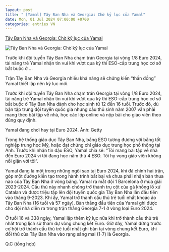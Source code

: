 ```yaml
---
layout: post
title: " [Yamal] Tây Ban Nha và Georgia: Chờ kỷ lục của Yamal"
date: Mon, 01 Jul 2024 07:00:00 +0700
categories: entries VN
---
```

[Tây Ban Nha và Georgia: Chờ kỷ lục của Yamal](https://www.baobaclieu.vn/the-thao/tay-ban-nha-va-georgia-cho-ky-luc-cua-yamal-95511.html)

![Tây Ban Nha và Georgia: Chờ kỷ lục của Yamal](https://www.baobaclieu.vn/uploads/temp/2024/06/30/152424image008.jpg)

Trước khi đội tuyển Tây Ban Nha chạm trán Georgia tại vòng 1/8 Euro 2024, tài năng trẻ Yamal nhận tin vui khi vượt qua kỳ thi ESO-cấp trung học cơ sở bắt buộc ở ...

Trận Tây Ban Nha và Georgia nhiều khả năng sẽ chứng kiến “thần đồng” Yamal thiết lập nên kỷ lục mới.

Trước khi đội tuyển Tây Ban Nha chạm trán Georgia tại vòng 1/8 Euro 2024, tài năng trẻ Yamal nhận tin vui khi vượt qua kỳ thi ESO-cấp trung học cơ sở bắt buộc ở Tây Ban Nha dành cho học sinh từ 12 đến 16 tuổi. Trước đó, dù bận tập trung đội tuyển quốc gia nhưng cầu thủ sinh năm 2007 vẫn phải mang theo bài tập về nhà, học các lớp online và nộp bài cho giáo viên theo đúng quy định.

Yamal đang chơi hay tại Euro 2024. Ảnh: Getty

Trong hệ thống giáo dục Tây Ban Nha, bằng ESO tương đương với bằng tốt nghiệp trung học Mỹ, hoặc đạt chứng chỉ giáo dục trung học phổ thông tại Anh. Trước khi nhận tin đậu ESO, Yamal chia sẻ: “Tôi mang bài tập về nhà đến Euro 2024 vì tôi đang học năm thứ 4 ESO. Tôi hy vọng giáo viên không nổi giận với tôi”.

Yamal đang là một trong những ngôi sao tại Euro 2024, khi đá chính hai trận, góp một đường kiến tạo trong hành trình bất bại và chưa phải nhận bàn thua nào của Tây Ban Nha ở vòng bảng. Yamal ra mắt đội 1 Barcelona ở mùa giải 2023-2024. Cầu thủ này nhanh chóng trở thành trụ cột của gã khổng lồ xứ Catalan và được triệu tập lên đội tuyển quốc gia Tây Ban Nha lần đầu tiên vào tháng 9-2023. Khi ấy, Yamal trở thành cầu thủ trẻ tuổi nhất khoác áo Tây Ban Nha (16 tuổi và 57 ngày). Bàn thắng đầu tiên của Yamal ghi được cho đội nhà diễn ra trong trận thắng Georgia 7-1 ở vòng loại Euro 2024.

Ở tuổi 16 và 338 ngày, Yamal lập thêm kỷ lục nữa khi trở thành cầu thủ trẻ nhất trong lịch sử tham dự vòng chung kết Euro. Giờ đây, Yamal đứng trước cơ hội trở thành cầu thủ trẻ tuổi nhất ghi bàn tại vòng chung kết Euro, khi đối thủ của Tây Ban Nha vào rạng sáng mai (1-7) là Georgia.

Q.C (tổng hợp)

